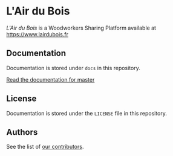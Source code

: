 L'Air du Bois
=============

*L'Air du Bois* is a Woodworkers Sharing Platform available at https://www.lairdubois.fr

Documentation
-------------

Documentation is stored under `docs` in this repository.

[Read the documentation for master](docs/00-index.md)

License
-------

Documentation is stored under the `LICENSE` file in this repository.

Authors
-------

See the list of [our contributors](http://github.com/lairdubois/lairdubois/contributors).